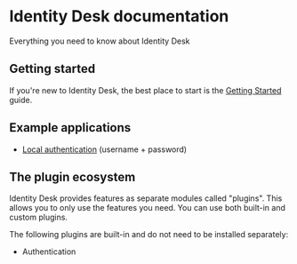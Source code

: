 # Identity Desk documentation

Everything you need to know about Identity Desk

## Getting started

If you're new to Identity Desk, the best place to start is the [Getting Started](guides/Getting-Started.md) guide.

## Example applications

  - [Local authentication](../examples/local) (username + password)

## The plugin ecosystem

Identity Desk provides features as separate modules called "plugins". This allows you to only use the features you need. You can use both built-in and custom plugins.

The following plugins are built-in and do not need to be installed separately:

  - Authentication